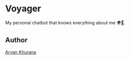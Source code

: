 # Voyager

My personal chatbot that knows everything about me 🌍🤖.

## Author

[Aryan Khurana](https://github.com/AryanK1511)
